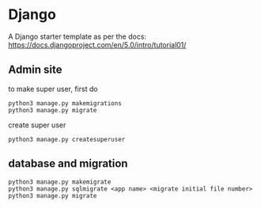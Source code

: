 # Django

A Django starter template as per the docs: https://docs.djangoproject.com/en/5.0/intro/tutorial01/

## Admin site

to make super user, first do

    python3 manage.py makemigrations
    python3 manage.py migrate

create super user

    python3 manage.py createsuperuser

## database and migration

    python3 manage.py makemigrate
    python3 manage.py sqlmigrate <app name> <migrate initial file number>
    python3 manage.py migrate